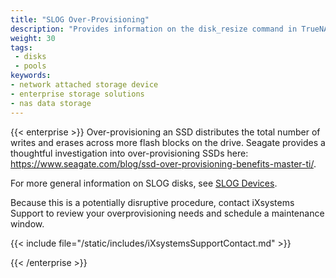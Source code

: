 ```yaml
---
title: "SLOG Over-Provisioning"
description: "Provides information on the disk_resize command in TrueNAS SCALE."
weight: 30
tags:
 - disks
 - pools
keywords:
- network attached storage device
- enterprise storage solutions
- nas data storage
---
```


{{< enterprise >}}
Over-provisioning an SSD distributes the total number of writes and erases across more flash blocks on the drive.
Seagate provides a thoughtful investigation into over-provisioning SSDs here:
https://www.seagate.com/blog/ssd-over-provisioning-benefits-master-ti/.

For more general information on SLOG disks, see [SLOG Devices](https://www.truenas.com/docs/references/slog/).

Because this is a potentially disruptive procedure, contact iXsystems Support to review your overprovisioning needs and schedule a maintenance window.

{{< include file="/static/includes/iXsystemsSupportContact.md" >}}

{{< /enterprise >}}
